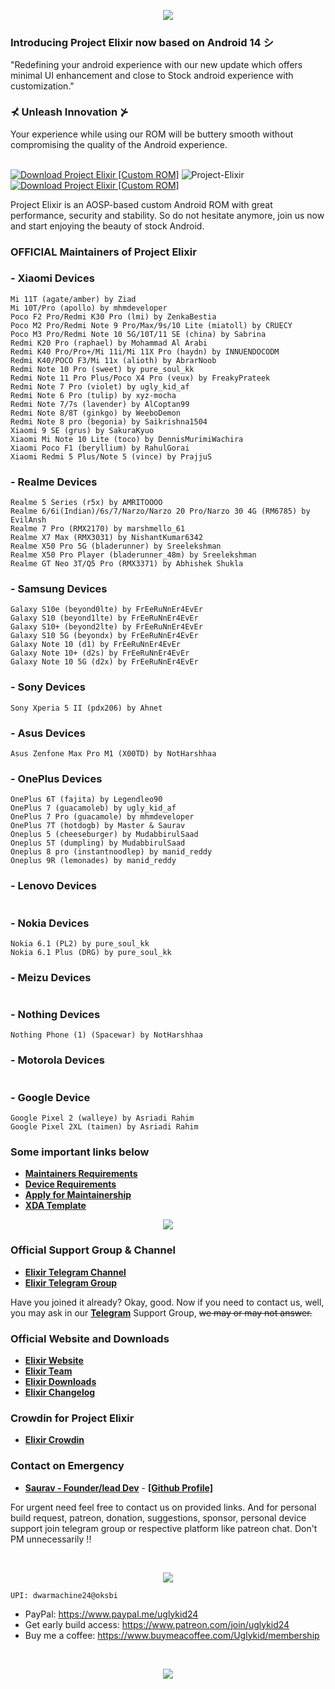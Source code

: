 <p align="center">
  <img src="https://i.imgur.com/gcOvt3T.png" />
</p>

### Introducing Project Elixir now based on Android 14 シ

<p>"Redefining your android experience with our new update which offers minimal UI enhancement and close to Stock android experience with customization."</p>

### ⊀ Unleash Innovation ⊁

Your experience while using our ROM will be buttery smooth without compromising the quality of the Android experience.
<br>
<br>

[![Download Project Elixir [Custom ROM]](https://img.shields.io/sourceforge/dm/project-elixir.svg)](https://projectelixiros.com/download) <img src="https://komarev.com/ghpvc/?username=Project-Elixir&style=flat-square" alt="Project-Elixir" />  [![Download Project Elixir [Custom ROM]](https://img.shields.io/sourceforge/dt/project-elixir.svg)](https://projectelixiros.com/download) 

Project Elixir is an AOSP-based custom Android ROM with great performance, security and stability. So do not hesitate anymore, join us now and start enjoying the beauty of stock Android. 

### OFFICIAL Maintainers of Project Elixir

<!--START_SECTION:devices-->
### - Xiaomi Devices
```
Mi 11T (agate/amber) by Ziad
Mi 10T/Pro (apollo) by mhmdeveloper
Poco F2 Pro/Redmi K30 Pro (lmi) by ZenkaBestia
Poco M2 Pro/Redmi Note 9 Pro/Max/9s/10 Lite (miatoll) by CRUECY
Poco M3 Pro/Redmi Note 10 5G/10T/11 SE (china) by Sabrina
Redmi K20 Pro (raphael) by Mohammad Al Arabi
Redmi K40 Pro/Pro+/Mi 11i/Mi 11X Pro (haydn) by INNUENDOCODM
Redmi K40/POCO F3/Mi 11x (alioth) by AbrarNoob
Redmi Note 10 Pro (sweet) by pure_soul_kk
Redmi Note 11 Pro Plus/Poco X4 Pro (veux) by FreakyPrateek
Redmi Note 7 Pro (violet) by ugly_kid_af
Redmi Note 6 Pro (tulip) by xyz-mocha
Redmi Note 7/7s (lavender) by AlCoptan99
Redmi Note 8/8T (ginkgo) by WeeboDemon
Redmi Note 8 pro (begonia) by Saikrishna1504
Xiaomi 9 SE (grus) by SakuraKyuo
Xiaomi Mi Note 10 Lite (toco) by DennisMurimiWachira
Xiaomi Poco F1 (beryllium) by RahulGorai
Xiaomi Redmi 5 Plus/Note 5 (vince) by PrajjuS
```

### - Realme Devices
```
Realme 5 Series (r5x) by AMRITOOOO
Realme 6/6i(Indian)/6s/7/Narzo/Narzo 20 Pro/Narzo 30 4G (RM6785) by EvilAnsh 
Realme 7 Pro (RMX2170) by marshmello_61
Realme X7 Max (RMX3031) by NishantKumar6342
Realme X50 Pro 5G (bladerunner) by Sreelekshman
Realme X50 Pro Player (bladerunner_48m) by Sreelekshman
Realme GT Neo 3T/Q5 Pro (RMX3371) by Abhishek Shukla
```

### - Samsung Devices
```
Galaxy S10e (beyond0lte) by FrEeRuNnEr4EvEr
Galaxy S10 (beyond1lte) by FrEeRuNnEr4EvEr
Galaxy S10+ (beyond2lte) by FrEeRuNnEr4EvEr
Galaxy S10 5G (beyondx) by FrEeRuNnEr4EvEr
Galaxy Note 10 (d1) by FrEeRuNnEr4EvEr
Galaxy Note 10+ (d2s) by FrEeRuNnEr4EvEr
Galaxy Note 10 5G (d2x) by FrEeRuNnEr4EvEr
```

### - Sony Devices
```
Sony Xperia 5 II (pdx206) by Ahnet
```

### - Asus Devices
```
Asus Zenfone Max Pro M1 (X00TD) by NotHarshhaa
```

### - OnePlus Devices
```
OnePlus 6T (fajita) by Legendleo90
OnePlus 7 (guacamoleb) by ugly_kid_af
OnePlus 7 Pro (guacamole) by mhmdeveloper
OnePlus 7T (hotdogb) by Master & Saurav
Oneplus 5 (cheeseburger) by MudabbirulSaad
Oneplus 5T (dumpling) by MudabbirulSaad
Oneplus 8 pro (instantnoodlep) by manid_reddy
Oneplus 9R (lemonades) by manid_reddy
```

### - Lenovo Devices
```
```

### - Nokia Devices
```
Nokia 6.1 (PL2) by pure_soul_kk
Nokia 6.1 Plus (DRG) by pure_soul_kk
```

### - Meizu Devices
```
```

### - Nothing Devices
```
Nothing Phone (1) (Spacewar) by NotHarshhaa
```

### - Motorola Devices
```
```

### - Google Device
```
Google Pixel 2 (walleye) by Asriadi Rahim
Google Pixel 2XL (taimen) by Asriadi Rahim
```
<!--END_SECTION:devices-->

### Some important links below
* [**Maintainers Requirements**](https://projectelixiros.com/documentation)
* [**Device Requirements**](https://projectelixiros.com/documentation)
* [**Apply for Maintainership**](https://docs.google.com/forms/d/1eme8i0nXFNpv2fEfbskoANIwLUGy4KcYXssluWv6obE)
* [**XDA Template**](https://github.com/Project-Elixir/docs/blob/UNO/xda_template.txt)
 

<p align="center">
  <img src="https://i.imgur.com/Qhxd9nL.png" />
</p>

### Official Support Group & Channel
 * [**Elixir Telegram Channel**](https://telegram.me/Elixir_Updates)
 * [**Elixir Telegram Group**](https://telegram.me/Elixir_Discussion)
 
Have you joined it already? Okay, good. Now if you need to contact us, well, you may ask in our [**Telegram**](https://telegram.me/Elixir_Discussion) Support Group, ~~we may or may not answer.~~
 
 ### Official Website and Downloads
 * [**Elixir Website**](https://projectelixiros.com/)
 * [**Elixir Team**](https://projectelixiros.com/team)
 * [**Elixir Downloads**](https://projectelixiros.com/download)
 * [**Elixir Changelog**](https://projectelixiros.com/changelog)


### Crowdin for Project Elixir 
 * [**Elixir Crowdin**](https://crowdin.com/project/project-elixir) 

### Contact on Emergency
* [**Saurav - Founder/lead Dev**](https://telegram.me/ugly_kid_af) - [**[Github Profile]**](https://github.com/ugly-kid-af)

For urgent need feel free to contact us on provided links. And for personal build request, patreon, donation, suggestions, sponsor, personal device support join telegram group or respective platform like patreon chat. Don't PM unnecessarily !!

<br>

<p align="center">
  <img src="https://i.imgur.com/NN934sQ.png" />
</p>

```
UPI: dwarmachine24@oksbi
```
- PayPal: https://www.paypal.me/uglykid24
- Get early build access: https://www.patreon.com/join/uglykid24
- Buy me a coffee: https://www.buymeacoffee.com/Uglykid/membership    

<br>

<p align="center">
  <img src="https://i.imgur.com/uJQqd7q.png" />
</p>
